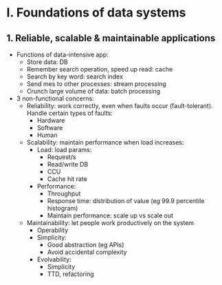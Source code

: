 # I.	Foundations of data systems
## 1. Reliable, scalable & maintainable applications
- Functions of data-intensive app:
  - Store data: DB
  - Remember search operation, speed up read: cache
  - Search by key word: search index
  - Send mes to other processes: stream processing
  - Crunch large volume of data: batch processing
- 3 non-functional concerns:
  - Reliability: work correctly, even when faults occur (fault-tolerant). Handle certain types of faults:
    - Hardware
    - Software
    - Human
  - Scalability: maintain performance when load increases:
    - Load: load params:
      - Request/s
      - Read/write DB
      - CCU
      - Cache hit rate
    - Performance:
      - Throughput
      - Response time: distribution of value (eg 99.9 percentile histogram)
      - Maintain performance: scale up vs scale out
  - Maintainability: let people work productively on the system
    - Operability
    - Simplicity:
      - Good abstraction (eg APIs)
      - Avoid accidental complexity
    - Evolvability:
      - Simplicity
      - TTD, refactoring
